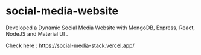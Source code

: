 # social-media-website
Developed a Dynamic Social Media Website with MongoDB, Express, React, NodeJS and Material UI .

Check here : https://social-media-stack.vercel.app/

